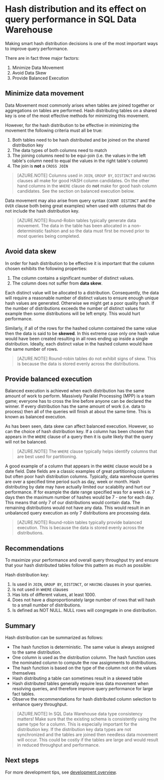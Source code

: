 <properties
   pageTitle="Hash distribution and its effect on query performance in SQL Data Warehouse | Microsoft Azure"
   description="Learn about hash distributed tables and how they affect query performance in Azure SQL Data Warehouse for developing solutions."
   services="sql-data-warehouse"
   documentationCenter="NA"
   authors="jrowlandjones"
   manager="barbkess"
   editor=""/>

<tags
   ms.service="sql-data-warehouse"
   ms.devlang="NA"
   ms.topic="article"
   ms.tgt_pltfrm="NA"
   ms.workload="data-services"
   ms.date="06/26/2015"
   ms.author="JRJ@BigBangData.co.uk;barbkess"/>

# Hash distribution and its effect on query performance in SQL Data Warehouse

Making smart hash distribution decisions is one of the most important ways to improve query performance.  

There are in fact three major factors:

1. Minimize Data Movement
2. Avoid Data Skew
3. Provide Balanced Execution

## Minimize data movement
Data Movement most commonly arises when tables are joined together or aggregations on tables are performed. Hash distributing tables on a shared key is one of the most effective methods for minimizing this movement.

However, for the hash distribution to be effective in minimizing the movement the following criteria must all be true:

1. Both tables need to be hash distributed and be joined on the shared distribution key
2. The data types of both columns need to match
3. The joining columns need to be equi-join (i.e. the values in the left table's column need to equal the values in the right table's column)
4. The join is **not** a `CROSS JOIN`

> [AZURE.NOTE] Columns used in `JOIN`, `GROUP BY`, `DISTINCT` and `HAVING` clauses all make for good HASH column candidates. On the other hand columns in the `WHERE` clause do **not** make for good hash column candidates. See the section on balanced execution below.

Data movement may also arise from query syntax (`COUNT DISTINCT` and the `OVER` clause both being great examples) when used with columns that do not include the hash distribution key.

> [AZURE.NOTE] Round-Robin tables typically generate data movement. The data in the table has been allocated in a non-deterministic fashion and so the data must first be moved prior to most queries being completed.

## Avoid data skew
In order for hash distribution to be effective it is important that the column chosen exhibits the following properties:

1. The column contains a significant number of distinct values.
2. The column does not suffer from **data skew**.

Each distinct value will be allocated to a distribution. Consequently, the data will require a reasonable number of distinct values to ensure enough unique hash values are generated. Otherwise we might get a poor quality hash. If the number of distributions exceeds the number of distinct values for example then some distributions will be left empty. This would hurt performance.

Similarly, if all of the rows for the hashed column contained the same value then the data is said to be **skewed**. In this extreme case only one hash value would have been created resulting in all rows ending up inside a single distribution. Ideally, each distinct value in the hashed column would have the same number of rows.

> [AZURE.NOTE] Round-robin tables do not exhibit signs of skew. This is because the data is stored evenly across the distributions.

## Provide balanced execution
Balanced execution is achieved when each distribution has the same amount of work to perform. Massively Parallel Processing (MPP) is a team game; everyone has to cross the line before anyone can be declared the winner. If every distribution has the same amount of work (i.e. data to process) then all of the queries will finish at about the same time. This is known as balanced execution.

As has been seen, data skew can affect balanced execution. However, so can the choice of hash distribution key. If a column has been chosen that appears in the `WHERE` clause of a query then it is quite likely that the query will not be balanced.  

> [AZURE.NOTE] The `WHERE` clause typically helps identify columns that are best used for partitioning.

A good example of a column that appears in the `WHERE` clause would be a date field.  Date fields are a classic examples of great partitioning columns but often poor hash distribution columns. Typically, data warehouse queries are over a specified time period such as day, week or month. Hash distributing by date may have actually limited our scalablity and hurt our performance. If for example the date range specified was for a week i.e. 7 days then the maximum number of hashes would be 7 - one for each day. This means that only 7 of our distributions would contain data. The remaining distributions would not have any data. This would result in an unbalanced query execution as only 7 distributions are processing data.

> [AZURE.NOTE] Round-robin tables typically provide balanced execution. This is because the data is stored evenly across the distributions.

## Recommendations
To maximize your performance and overall query throughput try and ensure that your hash distributed tables follow this pattern as much as possible:

Hash distribution key:

1. Is used in `JOIN`, `GROUP BY`, `DISTINCT`, or `HAVING` clauses in your queries.
2. Is not used in `WHERE` clauses
3. Has lots of different values, at least 1000.
4. Does not have a disproportionately large number of rows that will hash to a small number of distributions.
5. Is defined as NOT NULL. NULL rows will congregate in one distribution.

## Summary

Hash distribution can be summarized as follows:

- The hash function is deterministic. The same value is always assigned to the same distribution.
- One column is used as the distribution column. The hash function uses the nominated column to compute the row assignments to distributions.
- The hash function is based on the type of the column not on the values themselves
- Hash distributing a table can sometimes result in a skewed table
- Hash distributed tables generally require less data movement when resolving queries, and therefore improve query performance for large fact tables.
- Observe the recommendations for hash distributed column selection to enhance query throughput.

> [AZURE.NOTE] In SQL Data Warehouse data type consistency matters! Make sure that the existing schema is consistently using the same type for a column. This is especially important for the distribution key. If the distribution key data types are not synchronized and the tables are joined then needless data movement will occur. This could be costly if the tables are large and would result in reduced throughput  and performance.


## Next steps
For more development tips, see [development overview][].

<!--Image references-->

<!--Article references-->
[development overview]: sql-data-warehouse-overview-develop.md

<!--MSDN references-->

<!--Other Web references-->
